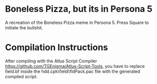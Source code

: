 # Boneless Pizza, but its in Persona 5
A recreation of the Boneless Pizza meme in Persona 5. Press Square to initiate the bullshit.
# Compilation Instructions
After compiling with the Atlus Script Compiler https://github.com/TGEnigma/Atlus-Script-Tools, you have to replace field.bf inside the hdd.cpk\field\fldPack.pac file with the generated compiled script.
